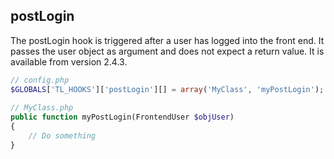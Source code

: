 postLogin
---------

The postLogin hook is triggered after a user has logged into the front end. It passes the user object as argument and does not expect a return value. It is available from version 2.4.3.

```php
// config.php
$GLOBALS['TL_HOOKS']['postLogin'][] = array('MyClass', 'myPostLogin');
 
// MyClass.php
public function myPostLogin(FrontendUser $objUser)
{
    // Do something
}
``` 
